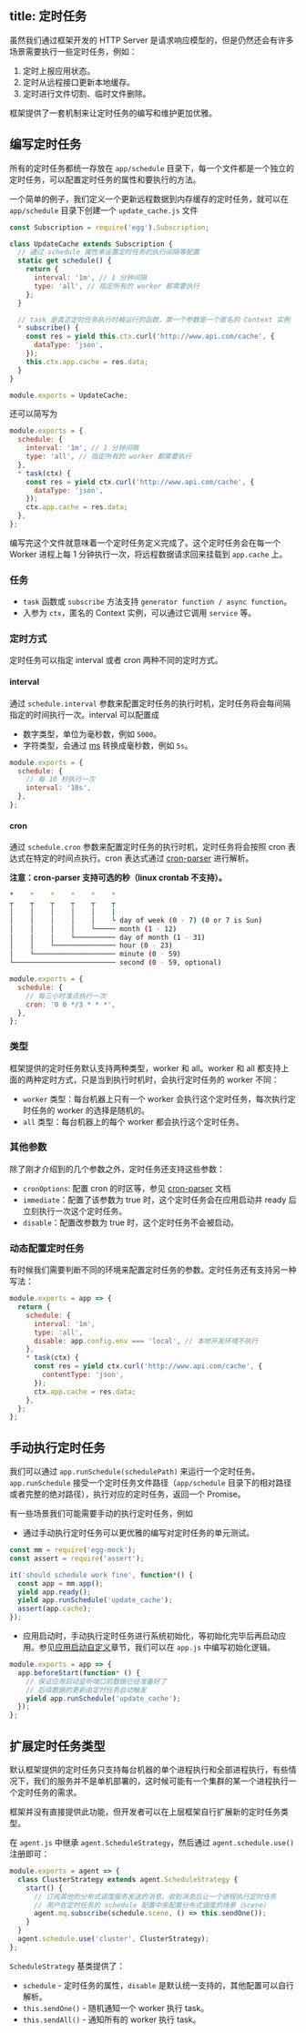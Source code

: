 title: 定时任务
---

虽然我们通过框架开发的 HTTP Server 是请求响应模型的，但是仍然还会有许多场景需要执行一些定时任务，例如：

1. 定时上报应用状态。
1. 定时从远程接口更新本地缓存。
1. 定时进行文件切割、临时文件删除。

框架提供了一套机制来让定时任务的编写和维护更加优雅。

## 编写定时任务

所有的定时任务都统一存放在 `app/schedule` 目录下，每一个文件都是一个独立的定时任务，可以配置定时任务的属性和要执行的方法。

一个简单的例子，我们定义一个更新远程数据到内存缓存的定时任务，就可以在 `app/schedule` 目录下创建一个 `update_cache.js` 文件

```js
const Subscription = require('egg').Subscription;

class UpdateCache extends Subscription {
  // 通过 schedule 属性来设置定时任务的执行间隔等配置
  static get schedule() {
    return {
      interval: '1m', // 1 分钟间隔
      type: 'all', // 指定所有的 worker 都需要执行
    };
  }

  // task 是真正定时任务执行时被运行的函数，第一个参数是一个匿名的 Context 实例
  * subscribe() {
    const res = yield this.ctx.curl('http://www.api.com/cache', {
      dataType: 'json',
    });
    this.ctx.app.cache = res.data;
  }
}

module.exports = UpdateCache;
```

还可以简写为

```js
module.exports = {
  schedule: {
    interval: '1m', // 1 分钟间隔
    type: 'all', // 指定所有的 worker 都需要执行
  },
  * task(ctx) {
    const res = yield ctx.curl('http://www.api.com/cache', {
      dataType: 'json',
    });
    ctx.app.cache = res.data;
  },
};
```

编写完这个文件就意味着一个定时任务定义完成了。这个定时任务会在每一个 Worker 进程上每 1 分钟执行一次，将远程数据请求回来挂载到 `app.cache` 上。

### 任务

- `task` 函数或 `subscribe` 方法支持 `generator function / async function`。
- 入参为 `ctx`，匿名的 Context 实例，可以通过它调用 `service` 等。

### 定时方式

定时任务可以指定 interval 或者 cron 两种不同的定时方式。

#### interval

通过 `schedule.interval` 参数来配置定时任务的执行时机，定时任务将会每间隔指定的时间执行一次。interval 可以配置成

- 数字类型，单位为毫秒数，例如 `5000`。
- 字符类型，会通过 [ms](https://github.com/zeit/ms) 转换成毫秒数，例如 `5s`。

```js
module.exports = {
  schedule: {
    // 每 10 秒执行一次
    interval: '10s',
  },
};
```

#### cron

通过 `schedule.cron` 参数来配置定时任务的执行时机，定时任务将会按照 cron 表达式在特定的时间点执行。cron 表达式通过 [cron-parser](https://github.com/harrisiirak/cron-parser) 进行解析。

**注意：cron-parser 支持可选的秒（linux crontab 不支持）。**

```bash
*    *    *    *    *    *
┬    ┬    ┬    ┬    ┬    ┬
│    │    │    │    │    |
│    │    │    │    │    └ day of week (0 - 7) (0 or 7 is Sun)
│    │    │    │    └───── month (1 - 12)
│    │    │    └────────── day of month (1 - 31)
│    │    └─────────────── hour (0 - 23)
│    └──────────────────── minute (0 - 59)
└───────────────────────── second (0 - 59, optional)
```

```js
module.exports = {
  schedule: {
    // 每三小时准点执行一次
    cron: '0 0 */3 * * *',
  },
};
```

### 类型

框架提供的定时任务默认支持两种类型，worker 和 all。worker 和 all 都支持上面的两种定时方式，只是当到执行时机时，会执行定时任务的 worker 不同：

- `worker` 类型：每台机器上只有一个 worker 会执行这个定时任务，每次执行定时任务的 worker 的选择是随机的。
- `all` 类型：每台机器上的每个 worker 都会执行这个定时任务。

### 其他参数

除了刚才介绍到的几个参数之外，定时任务还支持这些参数：

- `cronOptions`: 配置 cron 的时区等，参见 [cron-parser](https://github.com/harrisiirak/cron-parser#options) 文档
- `immediate`：配置了该参数为 true 时，这个定时任务会在应用启动并 ready 后立刻执行一次这个定时任务。
- `disable`：配置改参数为 true 时，这个定时任务不会被启动。

### 动态配置定时任务

有时候我们需要判断不同的环境来配置定时任务的参数。定时任务还有支持另一种写法：

```js
module.exports = app => {
  return {
    schedule: {
      interval: '1m',
      type: 'all',
      disable: app.config.env === 'local', // 本地开发环境不执行
    },
    * task(ctx) {
      const res = yield ctx.curl('http://www.api.com/cache', {
        contentType: 'json',
      });
      ctx.app.cache = res.data;
    },
  };
};
```

## 手动执行定时任务

我们可以通过 `app.runSchedule(schedulePath)` 来运行一个定时任务。`app.runSchedule` 接受一个定时任务文件路径（`app/schedule` 目录下的相对路径或者完整的绝对路径），执行对应的定时任务，返回一个 Promise。

有一些场景我们可能需要手动的执行定时任务，例如

- 通过手动执行定时任务可以更优雅的编写对定时任务的单元测试。

```js
const mm = require('egg-mock');
const assert = require('assert');

it('should schedule work fine', function*() {
  const app = mm.app();
  yield app.ready();
  yield app.runSchedule('update_cache');
  assert(app.cache);
});
```

- 应用启动时，手动执行定时任务进行系统初始化，等初始化完毕后再启动应用。参见[应用启动自定义](./app-start.md)章节，我们可以在 `app.js` 中编写初始化逻辑。

```js
module.exports = app => {
  app.beforeStart(function* () {
    // 保证应用启动监听端口前数据已经准备好了
    // 后续数据的更新由定时任务自动触发
    yield app.runSchedule('update_cache');
  });
};
```

## 扩展定时任务类型

默认框架提供的定时任务只支持每台机器的单个进程执行和全部进程执行，有些情况下，我们的服务并不是单机部署的，这时候可能有一个集群的某一个进程执行一个定时任务的需求。

框架并没有直接提供此功能，但开发者可以在上层框架自行扩展新的定时任务类型。

在 `agent.js` 中继承 `agent.ScheduleStrategy`，然后通过 `agent.schedule.use()` 注册即可：

```js
module.exports = agent => {
  class ClusterStrategy extends agent.ScheduleStrategy {
    start() {
      // 订阅其他的分布式调度服务发送的消息，收到消息后让一个进程执行定时任务
      // 用户在定时任务的 schedule 配置中来配置分布式调度的场景（scene）
      agent.mq.subscribe(schedule.scene, () => this.sendOne());
    }
  }
  agent.schedule.use('cluster', ClusterStrategy);
};
```

`ScheduleStrategy` 基类提供了：

- `schedule` - 定时任务的属性，`disable`  是默认统一支持的，其他配置可以自行解析。
- `this.sendOne()` - 随机通知一个 worker 执行 task。
- `this.sendAll()` - 通知所有的 worker 执行 task。
